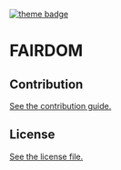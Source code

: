 [![theme badge](https://img.shields.io/badge/ELIXIR%20toolkit%20theme-jekyll-blue?color=0d6efd)](https://github.com/ELIXIR-Belgium/elixir-toolkit-theme)

# FAIRDOM


## Contribution

[See the contribution guide.](./CONTRIBUTING.md)

## License

[See the license file.](./LICENSE.md)


